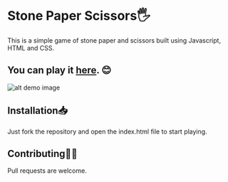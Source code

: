 # Stone Paper Scissors🖐

This is a simple game of stone paper and scissors built using Javascript, HTML and CSS.
## You can play it [here](https://anurag-pratik.github.io/stone-paper-scissors-js/). 😊

![alt demo image](https://i.ibb.co/9sxCCBc/stp.jpg)


## Installation📥

Just fork the repository and open the index.html file to start playing.

## Contributing🤝🏻
Pull requests are welcome.
